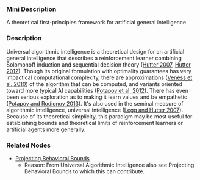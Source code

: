### Mini Description

A theoretical first-principles framework for artificial general intelligence

### Description

Universal algorithmic intelligence is a theoretical design for an artificial general intelligence that describes a reinforcement learner combining Solomonoff induction and sequential decision theory ([Hutter 2007](https://arxiv.org/pdf/cs/0701125v1), [Hutter 2012](https://arxiv.org/pdf/1202.6153v1)). Though its original formulation with optimality guarantees has very impactical computational complexity, there are approximations ([Veness et al. 2010](http://arxiv.org/abs/1007.2049)) of the algorithm that can be computed, and variants oriented toward more typical AI capabilities ([Potapov et al. 2012](https://arxiv.org/pdf/1209.4290v1)). There has even been serious exploration as to making it learn values and be empathetic ([Potapov and Rodionov 2013](https://arxiv.org/pdf/1308.0702v1)). It's also used in the seminal measure of algorithmic intelligence, universal intelligence ([Legg and Hutter 2007](http://dx.doi.org/10.1007/s11023-007-9079-x)). Because of its theoretical simplicity, this paradigm may be most useful for establishing bounds and theoretical limits of reinforcement learners or artificial agents more generally.

### Related Nodes

- [Projecting Behavioral Bounds](/Value_Alignment/Foundations/Projecting_Behavioral_Bounds/Projecting_Behavioral_Bounds.md)
	- Reason: From Universal Algorithmic Intelligence also see Projecting Behavioral Bounds to which this can contribute.
